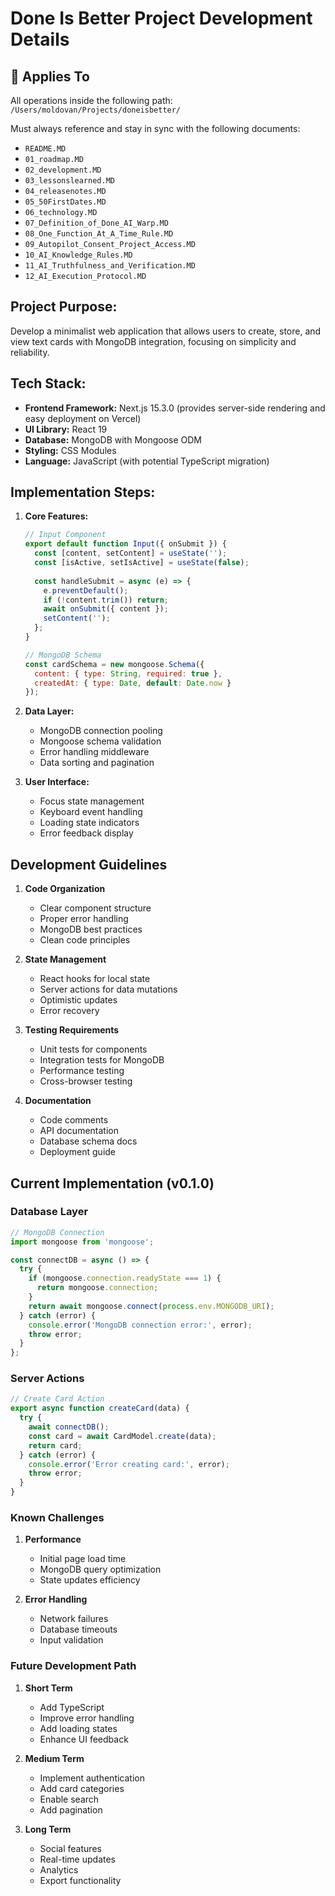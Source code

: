 # Done Is Better Project Development Details

## 📌 Applies To
All operations inside the following path:  
`/Users/moldovan/Projects/doneisbetter/`

Must always reference and stay in sync with the following documents:
- `README.MD`
- `01_roadmap.MD`
- `02_development.MD`
- `03_lessonslearned.MD`
- `04_releasenotes.MD`
- `05_50FirstDates.MD`
- `06_technology.MD`
- `07_Definition_of_Done_AI_Warp.MD`
- `08_One_Function_At_A_Time_Rule.MD`
- `09_Autopilot_Consent_Project_Access.MD`
- `10_AI_Knowledge_Rules.MD`
- `11_AI_Truthfulness_and_Verification.MD`
- `12_AI_Execution_Protocol.MD`

## Project Purpose:
Develop a minimalist web application that allows users to create, store, and view text cards with MongoDB integration, focusing on simplicity and reliability.

## Tech Stack:
- **Frontend Framework:** Next.js 15.3.0 (provides server-side rendering and easy deployment on Vercel)
- **UI Library:** React 19
- **Database:** MongoDB with Mongoose ODM
- **Styling:** CSS Modules
- **Language:** JavaScript (with potential TypeScript migration)

## Implementation Steps:

1. **Core Features:**
   ```javascript
   // Input Component
   export default function Input({ onSubmit }) {
     const [content, setContent] = useState('');
     const [isActive, setIsActive] = useState(false);
     
     const handleSubmit = async (e) => {
       e.preventDefault();
       if (!content.trim()) return;
       await onSubmit({ content });
       setContent('');
     };
   }

   // MongoDB Schema
   const cardSchema = new mongoose.Schema({
     content: { type: String, required: true },
     createdAt: { type: Date, default: Date.now }
   });
   ```

2. **Data Layer:**
   - MongoDB connection pooling
   - Mongoose schema validation
   - Error handling middleware
   - Data sorting and pagination

3. **User Interface:**
   - Focus state management
   - Keyboard event handling
   - Loading state indicators
   - Error feedback display

## Development Guidelines

1. **Code Organization**
   - Clear component structure
   - Proper error handling
   - MongoDB best practices
   - Clean code principles

2. **State Management**
   - React hooks for local state
   - Server actions for data mutations
   - Optimistic updates
   - Error recovery

3. **Testing Requirements**
   - Unit tests for components
   - Integration tests for MongoDB
   - Performance testing
   - Cross-browser testing

4. **Documentation**
   - Code comments
   - API documentation
   - Database schema docs
   - Deployment guide

## Current Implementation (v0.1.0)

### Database Layer
```javascript
// MongoDB Connection
import mongoose from 'mongoose';

const connectDB = async () => {
  try {
    if (mongoose.connection.readyState === 1) {
      return mongoose.connection;
    }
    return await mongoose.connect(process.env.MONGODB_URI);
  } catch (error) {
    console.error('MongoDB connection error:', error);
    throw error;
  }
};
```

### Server Actions
```javascript
// Create Card Action
export async function createCard(data) {
  try {
    await connectDB();
    const card = await CardModel.create(data);
    return card;
  } catch (error) {
    console.error('Error creating card:', error);
    throw error;
  }
}
```

### Known Challenges
1. **Performance**
   - Initial page load time
   - MongoDB query optimization
   - State updates efficiency

2. **Error Handling**
   - Network failures
   - Database timeouts
   - Input validation

### Future Development Path
1. **Short Term**
   - Add TypeScript
   - Improve error handling
   - Add loading states
   - Enhance UI feedback

2. **Medium Term**
   - Implement authentication
   - Add card categories
   - Enable search
   - Add pagination

3. **Long Term**
   - Social features
   - Real-time updates
   - Analytics
   - Export functionality

